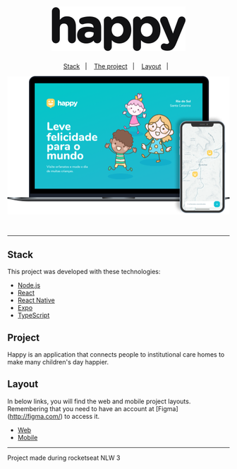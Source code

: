 <h1 align="center">
    <img alt="Happy" title="Happy" src="https://raw.githubusercontent.com/rocketseat-education/nlw-03-omnistack/b213546a933add51d25db81650d8a62c654ea0f1/.github/logo.svg" />
</h1>

<p align="center">
  <a href="#stack">Stack</a>&nbsp;&nbsp;&nbsp;|&nbsp;&nbsp;&nbsp;
  <a href="#project">The project</a>&nbsp;&nbsp;&nbsp;|&nbsp;&nbsp;&nbsp;
  <a href="#layout">Layout</a>&nbsp;&nbsp;&nbsp;|&nbsp;&nbsp;&nbsp;
</p>

<p align="center">
  <img alt="License" src="https://raw.githubusercontent.com/rocketseat-education/nlw-03-omnistack/master/.github/happy.png">
</p>

<br>

---
## Stack

This project was developed with these technologies:

- [Node.js](https://nodejs.org/en/)
- [React](https://reactjs.org)
- [React Native](https://facebook.github.io/react-native/)
- [Expo](https://expo.io/)
- [TypeScript](https://www.typescriptlang.org/)


## Project

Happy is an application that connects people to institutional care homes to make many children's day happier.

## Layout

In below links, you will find the web and mobile project layouts. Remembering that you need to have an account at [Figma] (http://figma.com/) to access it.

- [Web](https://www.figma.com/file/mDEbnoojksG4w8sOxmudh3/Happy-Web)
- [Mobile](https://www.figma.com/file/X27FfVxAgy9f5IFa7ONlph/Happy-Mobile)


---
Project made during rocketseat NLW 3